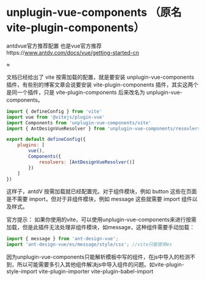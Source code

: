 # unplugin-vue-components （原名vite-plugin-components）
antdvue官方推荐配置 也是vue官方推荐https://www.antdv.com/docs/vue/getting-started-cn

≈

文档已经给出了 vite 按需加载的配置，就是要安装 unplugin-vue-components 插件，有些别的博客文章会说要安装 vite-plugin-components 插件，其实这两个是同一个插件，只是 vite-plugin-components 后来改名为 unplugin-vue-components。

```js
import { defineConfig } from 'vite'
import vue from '@vitejs/plugin-vue'
import Components from 'unplugin-vue-components/vite'
import { AntDesignVueResolver } from 'unplugin-vue-components/resovlers'

export default defineConfig({
    plugins: [
        vue(),
        Components({
            resolvers: [AntDesignVueResolver()]
        })
    ]
})
```
这样子，antdV 按需加载就已经配置完。对于组件模块，例如 button 这些在页面是不需要 import，但对于非组件模块，例如 message 这些就需要 import 组件以及样式。

官方提示： 如果你使用的vite，可以使用unplugin-vue-components来进行按需加载，但是此插件无法处理非组件模块，如message，这种组件需要手动加载：
```js
import { message } from 'ant-design-vue';
import 'ant-design-vue/es/message/style/css'; //vite只能使用es
```
因为unplugin-vue-components只能解析模板中写的组件，在js中导入的检测不到，所以可能需要多引入其他组件解决js中导入组件的问题。如vite-plugin-style-import 
vite-plugin-importer
vite-plugin-babel-import